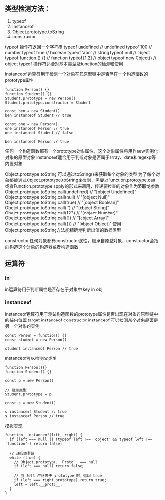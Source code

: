 ## 类型检测方法：
1. typeof
2. instanceof
3. Object.prototype.toString
4. constructor

typeof 操作符返回一个字符串
typeof undefined // undefined
typeof 100 // number
typeof true // boolean
typeof 'abc' // string
typeof null // object
typeof function () {} // function
typeof [1,2] // object
typeof new Object() // object
typeof 操作符适合对基本类型及function的检测和使用

instanceof 运算符用于检测一个对象在其原型链中是否存在一个构造函数的prototype属性
```
function Person() {}
function Student() {}
Student.prototype = new Person()
Student.prototype.constructor = Student

const ben = new Student()
ben instanceof Student // true

const one = new Person()
one instanceof Person // true
one instanceof Student // false

ben instanceof Person // true
```
任何一个构造函数都有一个prototype对象属性，这个对象属性将用作new实例化对象的原型对象
instanceof适合用于判断对象是否属于array、date和regexp等内置对象

Object.prototype.toString
可以通过toString()来获取每个对象的类型
为了每个对象都能通过Object.prototype.toString来检测，需要以Function.prototype.call
或者Function.prototype.apply的形式来调用，传递要检查的对象作为蒂耶戈参数
Object.prototype.toString.call(undefined) // "[object Undefined]"
Object.prototype.toString.call(null) // "[object Null]"
Object.prototype.toString.call(true) // "[object Boolean]"
Obejct.prototype.toString.call('') // "[object String]"
Obejct.prototype.toString.call(123) // "[object Number]"
Obejct.prototype.toString.call([]) // "[object Array]"
Obejct.prototype.toString.call({}) // "[object Object]"
使用Object.prototype.toString方法能精确地判断出值的数据类型

constructor
任何对象都有constructor属性，继承自原型对象，constructor会指向构造这个对象的构造器或者构造函数

## 运算符
### in
in运算符用于判断属性是否存在于对象中
key in obj

### instanceof
instanceof运算符用于测试构造函数的prototype属性是否出现在对象的原型链中的任何位置
target instanceof constructor
instanceof 可以检测某个对象是否是另一个对象的实例
```
const Person = function() {}
const student = new Person()

student instanceof Person // true
```

instanceof可以检测父类型
```
function Person(){}
function Student() {}

const p = new Person()

// 继承原型
Student.prototype = p

const s = new Student()

s instanceof Student // true
s instanceof Person // true
```
模拟实现
```
function _instanceof(left, right) {
  if (left === null || (typeof left !== 'object' && typeof left !== 'function')) return false;

  // 递归原型链
  while (true) {
    // Object.prototype.__Proto__ === null
    if (left === null) return false;

    // 当 left 严格等于 prototype 时，返回 true
    if (left === right.prototype) return true;
    left = left.__proto__;
  }
}
```